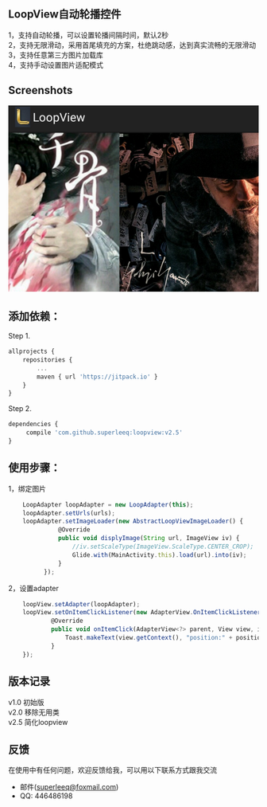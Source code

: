 ## LoopView自动轮播控件</br>

1，支持自动轮播，可以设置轮播间隔时间，默认2秒</br>
2，支持无限滑动，采用首尾填充的方案，杜绝跳动感，达到真实流畅的无限滑动</br>
3，支持任意第三方图片加载库</br>
4，支持手动设置图片适配模式</br>

## Screenshots</br>
![demo.png](https://github.com/superleeq/loopview/blob/master/app/src/main/res/raw/demo.png)

## 添加依赖：</br>
Step 1.</br>
```javascript
allprojects {
	repositories {
		...
		maven { url 'https://jitpack.io' }
	}
}
```

Step 2.</br>
```javascript
dependencies {
	 compile 'com.github.superleeq:loopview:v2.5'
}
```

## 使用步骤：</br>
1，绑定图片
```javascript
    LoopAdapter loopAdapter = new LoopAdapter(this);
    loopAdapter.setUrls(urls);
    loopAdapter.setImageLoader(new AbstractLoopViewImageLoader() {
              @Override
              public void displyImage(String url, ImageView iv) {
                  //iv.setScaleType(ImageView.ScaleType.CENTER_CROP);
                  Glide.with(MainActivity.this).load(url).into(iv);
              }
          });
```

2，设置adapter
```javascript
    loopView.setAdapter(loopAdapter);
    loopView.setOnItemClickListener(new AdapterView.OnItemClickListener() {
            @Override
            public void onItemClick(AdapterView<?> parent, View view, int position, long id) {
                Toast.makeText(view.getContext(), "position:" + position, Toast.LENGTH_SHORT).show();
            }
    });
```

## 版本记录</br>
v1.0 初始版</br>
v2.0 移除无用类</br>
v2.5 简化loopview</br>

## 反馈</br>
在使用中有任何问题，欢迎反馈给我，可以用以下联系方式跟我交流</br>
* 邮件(superleeq@foxmail.com)
* QQ: 446486198

